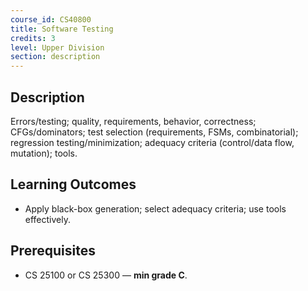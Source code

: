 ```yaml
---
course_id: CS40800
title: Software Testing
credits: 3
level: Upper Division
section: description
---
```


## Description
Errors/testing; quality, requirements, behavior, correctness; CFGs/dominators; test selection (requirements, FSMs, combinatorial); regression testing/minimization; adequacy criteria (control/data flow, mutation); tools.

## Learning Outcomes
- Apply black-box generation; select adequacy criteria; use tools effectively.

## Prerequisites
- CS 25100 or CS 25300 — **min grade C**.

